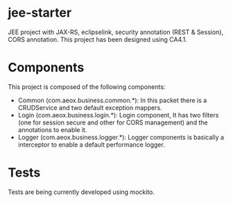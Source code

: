 # jee-starter

JEE project with JAX-RS, eclipselink, security annotation (REST & Session), CORS annotation. This project has been designed using CA4.1.

# Components

This project is composed of the following components:
  - Common (com.aeox.business.common.*): In this packet there is a CRUDService and two default exception mappers.
  - Login (com.aeox.business.login.*): Login component, It has two filters (one for session secure and other for CORS management) and the annotations to enable it.
  - Logger (com.aeox.business.logger.*): Logger components is basically a interceptor to enable a default performance logger.
  

# Tests

Tests are being currently developed using mockito.
